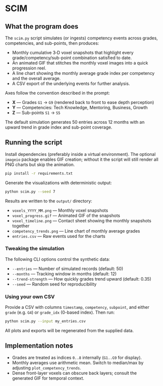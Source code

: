 # SCIM

## What the program does

The `scim.py` script simulates (or ingests) competency events across grades,
competencies, and sub-points, then produces:

* Monthly cumulative 3‑D voxel snapshots that highlight every
  grade/competency/sub-point combination satisfied to date.
* An animated GIF that stitches the monthly voxel images into a quick
  progression reel.
* A line chart showing the monthly average grade index per competency and the
  overall average.
* A CSV export of the underlying events for further analysis.

Axes follow the convention described in the prompt:

* **X** — Grades `G1` → `G9` (rendered back to front to ease depth perception)
* **Y** — Competencies: Tech Knowledge, Mentoring, Business, Growth
* **Z** — Sub-points `S1` → `S5`

The default simulation generates 50 entries across 12 months with an upward
trend in grade index and sub-point coverage.

## Running the script

Install dependencies (preferably inside a virtual environment). The optional
`imageio` package enables GIF creation; without it the script will still render
all PNG charts but skip the animation.

```bash
pip install -r requirements.txt
```

Generate the visualizations with deterministic output:

```bash
python scim.py --seed 7
```

Results are written to the `output/` directory:

* `voxels_YYYY_MM.png` — Monthly voxel snapshots
* `voxel_progress.gif` — Animated GIF of the snapshots
* `voxel_timeline.png` — Contact sheet showing the monthly snapshots together
* `competency_trends.png` — Line chart of monthly average grades
* `entries.csv` — Raw events used for the charts

### Tweaking the simulation

The following CLI options control the synthetic data:

* `--entries` — Number of simulated records (default: 50)
* `--months` — Tracking window in months (default: 12)
* `--trend-strength` — How quickly grades trend upward (default: 0.35)
* `--seed` — Random seed for reproducibility

### Using your own CSV

Provide a CSV with columns `timestamp`, `competency`, `subpoint`, and either
`grade` (e.g. `G4`) or `grade_idx` (0-based index). Then run:

```bash
python scim.py --input my_entries.csv
```

All plots and exports will be regenerated from the supplied data.

## Implementation notes

* Grades are treated as indices `0..8` internally (`G1..G9` for display).
* Monthly averages use arithmetic mean. Switch to median/max by adjusting
  `plot_competency_trends`.
* Dense front-layer voxels can obscure back layers; consult the generated GIF
  for temporal context.
